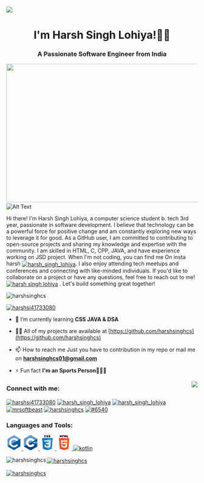 #### <img src="https://emojis.slackmojis.com/emojis/images/1531849430/4246/blob-sunglasses.gif?1531849430" width="30"/>

<h1 align="center">I'm Harsh Singh Lohiya!👋🫡</h1>
<h3 align="center">A Passionate Software Engineer from India</h3>

<img src="https://user-images.githubusercontent.com/115187902/230603133-52eedb90-6313-41ef-86a6-122ec3848e19.gif" width="635" height="365"><img  src="https://i.pinimg.com/originals/be/3c/3e/be3c3ecd2643d15b798cc1d2ec1d3b26.jpg" alt="Alt Text" height="365" width="200">

 Hi there! I'm Harsh Singh Lohiya, a computer science student b. tech 3rd year, passionate in software development. I believe that technology can be a powerful force for positive change and am constantly exploring new ways to leverage it for good. As a GitHub user, I am committed to contributing to open-source projects and sharing my knowledge and expertise with the community. I am skilled in HTML, C, CPP, JAVA, and have experience working on JSD project. When I'm not coding, you can find me On insta harsh <a href="https://instagram.com/harsh_singh_lohiya" target="blank"><img align="center" src="https://raw.githubusercontent.com/rahuldkjain/github-profile-readme-generator/master/src/images/icons/Social/instagram.svg" alt="harsh_singh_lohiya" height="30" width="40" /></a>. I also enjoy attending tech meetups and conferences and connecting with like-minded individuals. If you'd like to collaborate on a project or have any questions, feel free to reach out to me! <a href="https://linkedin.com/in/harsh singh lohiya" target="blank"><img align="center" src="https://raw.githubusercontent.com/rahuldkjain/github-profile-readme-generator/master/src/images/icons/Social/linked-in-alt.svg" alt="harsh singh lohiya" height="30" width="40" /></a> . Let's build something great together!</p>

<p align="left"> <img src="https://komarev.com/ghpvc/?username=harshsinghcs&label=Profile%20views&color=0e75b6&style=flat" alt="harshsinghcs" /> </p>

<p align="left"> <a href="https://twitter.com/harshsi41733080" target="blank"><img src="https://img.shields.io/twitter/follow/harshsi41733080?logo=twitter&style=for-the-badge" alt="harshsi41733080" /></a> </p>

- 🌱 I’m currently learning **CSS JAVA & DSA**

- 👨‍💻 All of my projects are available at [https://github.com/harshsinghcs](https://github.com/harshsinghcs)

- 📫 How to reach me Just you have to contribution in my repo or mail me on **harshsinghcs01@gmail.com**

- ⚡ Fun fact **I'm an Sports Person🥋🤸‍♂️**

<img align="right" src="https://user-images.githubusercontent.com/115187902/232976777-c6e47130-eb2f-44ab-8d0a-ba3775023888.gif"/>

<h3 align="left">Connect with me:</h3>
<p align="left">
<a href="https://twitter.com/harshsi41733080" target="blank"><img align="center" src="https://raw.githubusercontent.com/rahuldkjain/github-profile-readme-generator/master/src/images/icons/Social/twitter.svg" alt="harshsi41733080" height="30" width="40" /></a>
<a href="https://linkedin.com/in/harsh_singh_lohiya" target="blank"><img align="center" src="https://raw.githubusercontent.com/rahuldkjain/github-profile-readme-generator/master/src/images/icons/Social/linked-in-alt.svg" alt="harsh_singh_lohiya" height="30" width="40" /></a>
<a href="https://instagram.com/harsh_singh_lohiya" target="blank"><img align="center" src="https://raw.githubusercontent.com/rahuldkjain/github-profile-readme-generator/master/src/images/icons/Social/instagram.svg" alt="harsh_singh_lohiya" height="30" width="40" /></a>
<a href="https://www.youtube.com/c/mrsoftbeast" target="blank"><img align="center" src="https://raw.githubusercontent.com/rahuldkjain/github-profile-readme-generator/master/src/images/icons/Social/youtube.svg" alt="mrsoftbeast" height="30" width="40" /></a>
<a href="https://www.leetcode.com/harshsinghcs" target="blank"><img align="center" src="https://raw.githubusercontent.com/rahuldkjain/github-profile-readme-generator/master/src/images/icons/Social/leet-code.svg" alt="harshsinghcs" height="30" width="40" /></a>
 <a href="https://discord.gg/#6540" target="blank"><img align="center" src="https://raw.githubusercontent.com/rahuldkjain/github-profile-readme-generator/master/src/images/icons/Social/discord.svg" alt="#6540" height="30" width="40" /></a>
</p>

<h3 align="left">Languages and Tools:</h3>
<p align="left"> <a href="https://www.cprogramming.com/" target="_blank" rel="noreferrer"> <img src="https://raw.githubusercontent.com/devicons/devicon/master/icons/c/c-original.svg" alt="c" width="40" height="40"/> </a> <a href="https://www.w3schools.com/cpp/" target="_blank" rel="noreferrer"> <img src="https://raw.githubusercontent.com/devicons/devicon/master/icons/cplusplus/cplusplus-original.svg" alt="cplusplus" width="40" height="40"/> </a> <a href="https://www.w3schools.com/css/" target="_blank" rel="noreferrer"> <img src="https://raw.githubusercontent.com/devicons/devicon/master/icons/css3/css3-original-wordmark.svg" alt="css3" width="40" height="40"/> </a> <a href="https://www.w3.org/html/" target="_blank" rel="noreferrer"> <img src="https://raw.githubusercontent.com/devicons/devicon/master/icons/html5/html5-original-wordmark.svg" alt="html5" width="40" height="40"/> </a> <a href="https://kotlinlang.org" target="_blank" rel="noreferrer"> <img src="https://www.vectorlogo.zone/logos/kotlinlang/kotlinlang-icon.svg" alt="kotlin" width="40" height="40"/> </a> <a href="https://www.linux.org/" target="_blank" rel="noreferrer">
 
 <p><img align="left" src="https://github-readme-stats.vercel.app/api/top-langs?username=harshsinghcs&show_icons=true&locale=en&layout=compact" alt="harshsinghcs" /></p>

<p>&nbsp;<img align="center" src="https://github-readme-stats.vercel.app/api?username=harshsinghcs&show_icons=true&locale=en" alt="harshsinghcs" /></p>

<p><img align="center" src="https://github-readme-streak-stats.herokuapp.com/?user=harshsinghcs&" alt="harshsinghcs" /></p>
